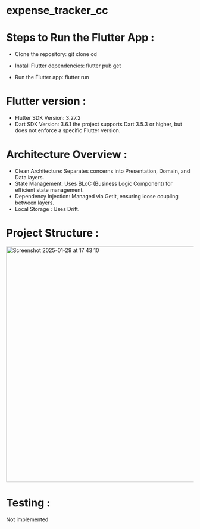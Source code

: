 # expense_tracker_cc

# Steps to Run the Flutter App :

- Clone the repository: git clone cd

- Install Flutter dependencies: flutter pub get

- Run the Flutter app: flutter run

# Flutter version :
- Flutter SDK Version: 3.27.2
- Dart SDK Version: 3.6.1 the project supports Dart 3.5.3 or higher, but does not enforce a specific Flutter version.

 
# Architecture Overview :
- Clean Architecture: Separates concerns into Presentation, Domain, and Data layers.
- State Management: Uses BLoC (Business Logic Component) for efficient state management.
- Dependency Injection: Managed via GetIt, ensuring loose coupling between layers.
- Local Storage : Uses Drift.

# Project Structure :

<img width="633" alt="Screenshot 2025-01-29 at 17 43 10" src="https://github.com/user-attachments/assets/76184064-51b5-4f98-8b09-461773ca1c8e" />

# Testing : 
Not implemented
